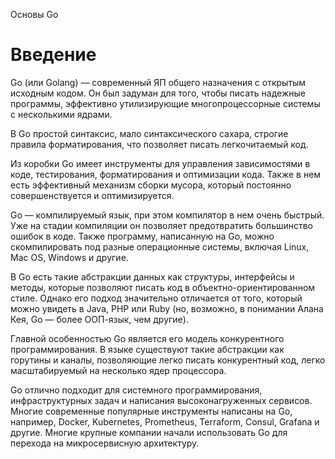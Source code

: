 Основы Go

# Введение

Go (или Golang) — современный ЯП общего назначения с открытым исходным кодом. Он был задуман для того, чтобы писать надежные программы, эффективно утилизирующие многопроцессорные системы с несколькими ядрами.

В Go простой синтаксис, мало синтаксического сахара, строгие правила форматирования, что позволяет писать легкочитаемый код.

Из коробки Go имеет инструменты для управления зависимостями в коде, тестирования, форматирования и оптимизации кода. Также в нем есть эффективный механизм сборки мусора, который постоянно совершенствуется и оптимизируется.

Go — компилируемый язык, при этом компилятор в нем очень быстрый. Уже на стадии компиляции он позволяет предотвратить большинство ошибок в коде. Также программу, написанную на Go, можно скомпилировать под разные операционные системы, включая Linux, Mac OS, Windows и другие.

В Go есть такие абстракции данных как структуры, интерфейсы и методы, которые позволяют писать код в объектно-ориентированном стиле. Однако его подход значительно отличается от того, который можно увидеть в Java, PHP или Ruby (но, возможно, в понимании Алана Кея, Go — более ООП-язык, чем другие).

Главной особенностью Go является его модель конкурентного программирования. В языке существуют такие абстракции как горутины и каналы, позволяющие легко писать конкурентный код, легко масштабируемый на несколько ядер процессора.

Go отлично подходит для системного программирования, инфраструктурных задач и написания высоконагруженных сервисов. Многие современные популярные инструменты написаны на Go, например, Docker, Kubernetes, Prometheus, Terraform, Consul, Grafana и другие. Многие крупные компании начали использовать Go для перехода на микросервисную архитектуру.
